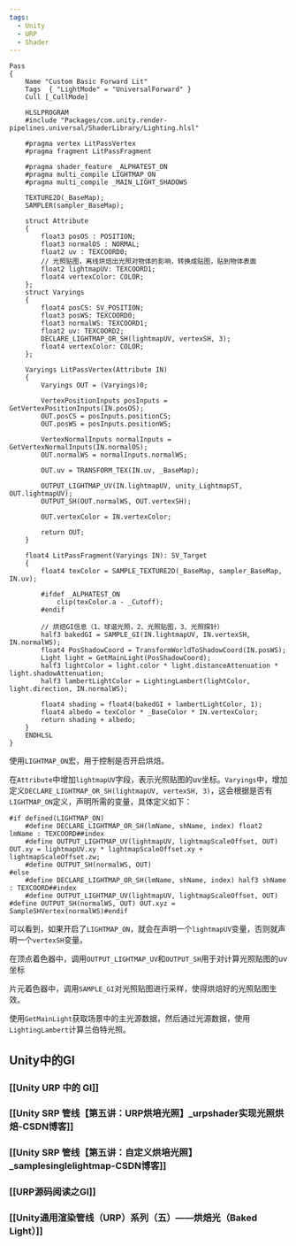 ```yaml
---
tags:
  - Unity
  - URP
  - Shader
---
```



```hlsl
Pass  
{  
    Name "Custom Basic Forward Lit"  
    Tags  { "LightMode" = "UniversalForward" }  
    Cull [_CullMode]  
  
    HLSLPROGRAM  
    #include "Packages/com.unity.render-pipelines.universal/ShaderLibrary/Lighting.hlsl"  
    
    #pragma vertex LitPassVertex  
    #pragma fragment LitPassFragment  
  
    #pragma shader_feature _ALPHATEST_ON  
    #pragma multi_compile LIGHTMAP_ON  
    #pragma multi_compile _MAIN_LIGHT_SHADOWS  
  
    TEXTURE2D(_BaseMap);  
    SAMPLER(sampler_BaseMap);  
  
    struct Attribute  
    {  
        float3 posOS : POSITION;  
        float3 normalOS : NORMAL;  
        float2 uv : TEXCOORD0;  
        // 光照贴图，离线烘焙出光照对物体的影响，转换成贴图，贴到物体表面  
        float2 lightmapUV: TEXCOORD1;  
        float4 vertexColor: COLOR;  
    };  
    struct Varyings  
    {  
        float4 posCS: SV_POSITION;  
        float3 posWS: TEXCOORD0;  
        float3 normalWS: TEXCOORD1;  
        float2 uv: TEXCOORD2;  
        DECLARE_LIGHTMAP_OR_SH(lightmapUV, vertexSH, 3);  
        float4 vertexColor: COLOR;  
    };  
    
    Varyings LitPassVertex(Attribute IN)  
    {        
	    Varyings OUT = (Varyings)0;  
  
        VertexPositionInputs posInputs = GetVertexPositionInputs(IN.posOS);  
        OUT.posCS = posInputs.positionCS;  
        OUT.posWS = posInputs.positionWS;  
  
        VertexNormalInputs normalInputs = GetVertexNormalInputs(IN.normalOS);  
        OUT.normalWS = normalInputs.normalWS;  
  
        OUT.uv = TRANSFORM_TEX(IN.uv, _BaseMap);  
  
        OUTPUT_LIGHTMAP_UV(IN.lightmapUV, unity_LightmapST, OUT.lightmapUV);  
        OUTPUT_SH(OUT.normalWS, OUT.vertexSH);  
  
        OUT.vertexColor = IN.vertexColor;  
  
        return OUT;  
    }  
    
    float4 LitPassFragment(Varyings IN): SV_Target  
    {  
        float4 texColor = SAMPLE_TEXTURE2D(_BaseMap, sampler_BaseMap, IN.uv);  
  
        #ifdef _ALPHATEST_ON  
            clip(texColor.a - _Cutoff);  
        #endif  
  
        // 烘焙GI信息（1、球谐光照，2、光照贴图，3、光照探针）  
        half3 bakedGI = SAMPLE_GI(IN.lightmapUV, IN.vertexSH, IN.normalWS);  
        float4 PosShadowCoord = TransformWorldToShadowCoord(IN.posWS);  
        Light light = GetMainLight(PosShadowCoord);  
        half3 lightColor = light.color * light.distanceAttenuation * light.shadowAttenuation;  
        half3 lambertLightColor = LightingLambert(lightColor, light.direction, IN.normalWS);  
  
        float4 shading = float4(bakedGI + lambertLightColor, 1);  
        float4 albedo = texColor * _BaseColor * IN.vertexColor;  
        return shading + albedo;  
    }    
    ENDHLSL  
}
```

使用`LIGHTMAP_ON`宏，用于控制是否开启烘焙。

在`Attribute`中增加`lightmapUV`字段，表示光照贴图的uv坐标。`Varyings`中，增加定义`DECLARE_LIGHTMAP_OR_SH(lightmapUV, vertexSH, 3)`，这会根据是否有`LIGHTMAP_ON`定义，声明所需的变量，具体定义如下：
```hlsl
#if defined(LIGHTMAP_ON)  
    #define DECLARE_LIGHTMAP_OR_SH(lmName, shName, index) float2 lmName : TEXCOORD##index  
    #define OUTPUT_LIGHTMAP_UV(lightmapUV, lightmapScaleOffset, OUT) OUT.xy = lightmapUV.xy * lightmapScaleOffset.xy + lightmapScaleOffset.zw;  
    #define OUTPUT_SH(normalWS, OUT)  
#else  
    #define DECLARE_LIGHTMAP_OR_SH(lmName, shName, index) half3 shName : TEXCOORD##index  
    #define OUTPUT_LIGHTMAP_UV(lightmapUV, lightmapScaleOffset, OUT)    #define OUTPUT_SH(normalWS, OUT) OUT.xyz = SampleSHVertex(normalWS)#endif
```
可以看到，如果开启了`LIGHTMAP_ON`，就会在声明一个`lightmapUV`变量，否则就声明一个`vertexSH`变量。

在顶点着色器中，调用`OUTPUT_LIGHTMAP_UV`和`OUTPUT_SH`用于对计算光照贴图的uv坐标

片元着色器中，调用`SAMPLE_GI`对光照贴图进行采样，使得烘焙好的光照贴图生效。

使用`GetMainLight`获取场景中的主光源数据，然后通过光源数据，使用`LightingLambert`计算兰伯特光照。

## Unity中的GI

### [[Unity URP 中的 GI]]

### [[Unity SRP 管线【第五讲：URP烘培光照】_urpshader实现光照烘焙-CSDN博客]]

### [[Unity SRP 管线【第五讲：自定义烘培光照】_samplesinglelightmap-CSDN博客]]

### [[URP源码阅读之GI]]

### [[Unity通用渲染管线（URP）系列（五）——烘焙光（Baked Light）]]